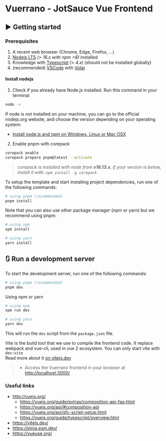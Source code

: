 # Vuerrano - JotSauce Vue Frontend

## ▶️ Getting started

### Prerequisites

1. A recent web browser (Chrome, Edge, Firefox, ...)
2. [Nodejs LTS](https://nodejs.org/en/) _(> 16.x with npm >8)_ installed
3. Knowledge with [Typescript](https://github.com/microsoft/typescript) _(> 4.x)_ (should not be installed globally)
4. (recommended) [VSCode](https://code.visualstudio.com/) with [Volar](https://marketplace.visualstudio.com/items?itemName=vue.volar)

#### Install nodejs

1. Check if you already have Node.js installed. Run this command in your terminal:

```bash
node -v
```

If node is not installed on your machine, you can go to the official nodejs.org website, and choose the version depending on your operating system:

- <a href="https://nodejs.org/en/download/" target="_blank">Install node.js and npm on Windows, Linux or Mac OSX</a>

2. Enable pnpm with corepack

```bash
corepack enable
corepack prepare pnpm@latest --activate
```

> _corepack is installed with node from **v16.13.x**, if your version is below, install it with: `npm install -g corepack`_

To setup the template and start installing project dependencies, run one of the following commands:

```bash
# using pnpm (recommended)
pnpm install
```

Note that you can also use other package manager (npm or yarn) but we recommend using pnpm:

```bash
# using npm
npm install

# using yarn
yarn install
```

## 🔃 Run a development server

To start the development server, run one of the following commands:

```bash
# using pnpm (recommended)
pnpm dev
```

Using npm or yarn

```bash
# using npm
npm run dev

# using yarn
yarn dev
```

This will run the `dev` script from the `package.json` file.

Vite is the build tool that we use to compile the frontend code.
It replace webpack and vue-cli, used in vue 2 ecosystem.
You can only start vite with `dev:vite`  
Read more about it [on vitejs.dev](https://vitejs.dev/)

> - Access the Vuerrano frontend in your browser at [http://localhost:3000/](http://localhost:3000/)

### Useful links

- http://vuejs.org/
  - https://vuejs.org/guide/extras/composition-api-faq.html
  - https://vuejs.org/api/#composition-api
  - https://vuejs.org/api/sfc-script-setup.html
  - https://vuejs.org/guide/typescript/overview.html
- https://vitejs.dev/
- https://pinia.esm.dev/
- https://vueuse.org/
